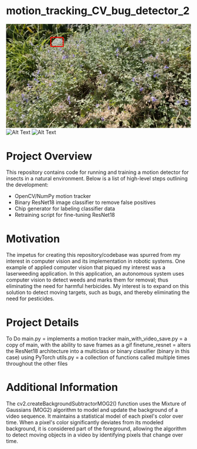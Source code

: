 # motion_tracking_CV_bug_detector_2
![Alt Text](./gif_frames/0007.jpg)
![Alt Text](./moth_classifier.gif)
![Alt Text](./bee_classifier.gif)

# Project Overview
This repository contains code for running and training a motion detector for insects in a natural environment. Below is a list of high-level steps outlining the development:
 - OpenCV/NumPy motion tracker
 - Binary ResNet18 image classifier to remove false positives
 - Chip generator for labeling classifier data
 - Retraining script for fine-tuning ResNet18

# Motivation
The impetus for creating this repository/codebase was spurred from my interest in computer vision and its implementation in robotic systems. One example of applied computer vision that piqued my interest was a laserweeding application. In this application, an autonomous system uses computer vision to detect weeds and marks them for removal; thus eliminating the need for harmful herbicides. My interest is to expand on this solution to detect moving targets, such as bugs, and thereby eliminating the need for pesticides.

# Project Details
To Do
main.py = implements a motion tracker 
main_with_video_save.py = a copy of main, with the ability to save frames as a gif
finetune_resnet = alters the ResNet18 architecture into a multiclass or binary classifier (binary in this case) using PyTorch 
utils.py = a collection of functions called multiple times throughout the other files


# Additional Information
The cv2.createBackgroundSubtractorMOG2() function uses the Mixture of Gaussians (MOG2) algorithm to model and update the background of a video sequence. It maintains a statistical model of each pixel's color over time. When a pixel's color significantly deviates from its modeled background, it is considered part of the foreground, allowing the algorithm to detect moving objects in a video by identifying pixels that change over time.
